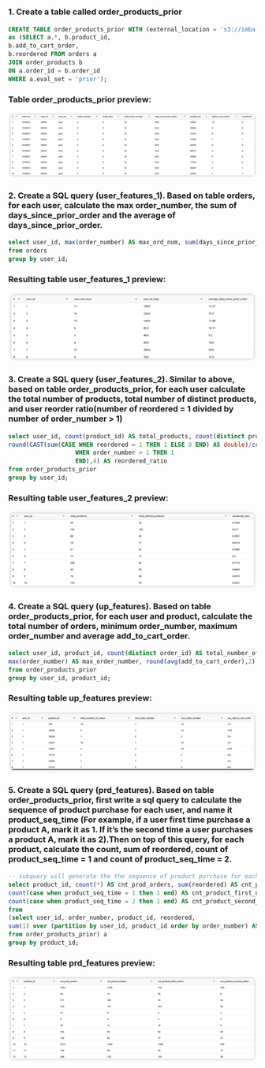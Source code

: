 # 
### 1. Create a table called order_products_prior
```sql
CREATE TABLE order_products_prior WITH (external_location = 's3://imba-alan/features/order_products_prior/', format = 'parquet')
as (SELECT a.*, b.product_id,
b.add_to_cart_order,
b.reordered FROM orders a
JOIN order_products b
ON a.order_id = b.order_id
WHERE a.eval_set = 'prior');
```
### Table order_products_prior preview:
![](assets/images/q1.png)

### 2. Create a SQL query (user_features_1). Based on table orders, for each user, calculate the max order_number, the sum of days_since_prior_order and the average of days_since_prior_order.
```sql
select user_id, max(order_number) AS max_ord_num, sum(days_since_prior_order) AS sum_of_days, round(AVG(days_since_prior_order),2) AS average_days_since_prior_order
from orders
group by user_id;
```
### Resulting table user_features_1 preview:
![](assets/images/q2.png)

### 3. Create a SQL query (user_features_2). Similar to above, based on table order_products_prior, for each user calculate the total number of products, total number of distinct products, and user reorder ratio(number of reordered = 1 divided by number of order_number > 1)
```sql
select user_id, count(product_id) AS total_products, count(distinct product_id) AS total_distinct_products, 
round(CAST(sum(CASE WHEN reordered = 1 THEN 1 ELSE 0 END) AS double)/count(CASE 
                   WHEN order_number > 1 THEN 1
                   END),4) AS reordered_ratio
from order_products_prior
group by user_id;
```
### Resulting table user_features_2 preview:
![](assets/images/q3.png)

### 4. Create a SQL query (up_features). Based on table order_products_prior, for each user and product, calculate the total number of orders, minimum order_number, maximum order_number and average add_to_cart_order.
```sql
select user_id, product_id, count(distinct order_id) AS total_number_of_orders, min(order_number) AS min_order_number, 
max(order_number) AS max_order_number, round(avg(add_to_cart_order),2) AS avg_add_to_cart_order
from order_products_prior
group by user_id, product_id;
```
### Resulting table up_features preview:
![](assets/images/q4.png)

### 5. Create a SQL query (prd_features). Based on table order_products_prior, first write a sql query to calculate the sequence of product purchase for each user, and name it product_seq_time (For example, if a user first time purchase a product A, mark it as 1. If it’s the second time a user purchases a product A, mark it as 2).Then on top of this query, for each product, calculate the count, sum of reordered, count of product_seq_time = 1 and count of product_seq_time = 2.
```sql
-- subquery will generate the the sequence of product purchase for each user
select product_id, count(*) AS cnt_prod_orders, sum(reordered) AS cnt_prod_reorders, 
count(case when product_seq_time = 1 then 1 end) AS cnt_product_first_orders,
count(case when product_seq_time = 2 then 1 end) AS cnt_product_second_orders
from 
(select user_id, order_number, product_id, reordered,
sum(1) over (partition by user_id, product_id order by order_number) AS product_seq_time
from order_products_prior) a
group by product_id;
```
### Resulting table prd_features preview:
![](assets/images/q5.png)
